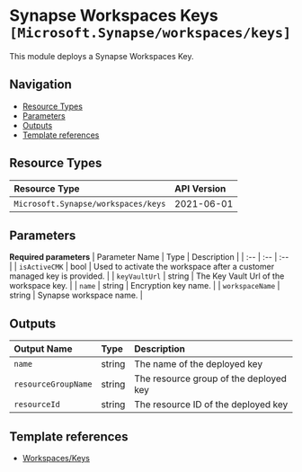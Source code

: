 # Synapse Workspaces Keys `[Microsoft.Synapse/workspaces/keys]`

This module deploys a Synapse Workspaces Key.

## Navigation

- [Resource Types](#Resource-Types)
- [Parameters](#Parameters)
- [Outputs](#Outputs)
- [Template references](#Template-references)

## Resource Types

| Resource Type | API Version |
| :-- | :-- |
| `Microsoft.Synapse/workspaces/keys` | 2021-06-01 |

## Parameters

**Required parameters**
| Parameter Name | Type | Description |
| :-- | :-- | :-- |
| `isActiveCMK` | bool | Used to activate the workspace after a customer managed key is provided. |
| `keyVaultUrl` | string | The Key Vault Url of the workspace key. |
| `name` | string | Encryption key name. |
| `workspaceName` | string | Synapse workspace name. |


## Outputs

| Output Name | Type | Description |
| :-- | :-- | :-- |
| `name` | string | The name of the deployed key |
| `resourceGroupName` | string | The resource group of the deployed key |
| `resourceId` | string | The resource ID of the deployed key |

## Template references

- [Workspaces/Keys](https://docs.microsoft.com/en-us/azure/templates/Microsoft.Synapse/2021-06-01/workspaces/keys)
